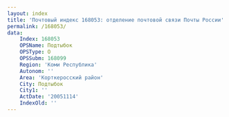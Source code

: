 ```yaml
---
layout: index
title: 'Почтовый индекс 168053: отделение почтовой связи Почты России'
permalink: /168053/
data:
    Index: 168053
    OPSName: Подтыбок
    OPSType: О
    OPSSubm: 168099
    Region: 'Коми Республика'
    Autonom: ''
    Area: 'Корткеросский район'
    City: Подтыбок
    City1: ''
    ActDate: '20051114'
    IndexOld: ''
---
```

